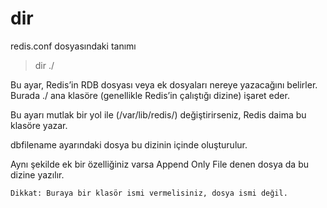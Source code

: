 # dir

redis.conf dosyasındaki tanımı

> dir ./

Bu ayar, Redis’in RDB dosyası veya ek dosyaları nereye yazacağını belirler. Burada ./ ana klasöre (genellikle Redis’in 
çalıştığı dizine) işaret eder.

Bu ayarı mutlak bir yol ile (/var/lib/redis/) değiştirirseniz, Redis daima bu klasöre yazar.

dbfilename ayarındaki dosya bu dizinin içinde oluşturulur.

Aynı şekilde ek bir özelliğiniz varsa Append Only File denen dosya da bu dizine yazılır.

`Dikkat: Buraya bir klasör ismi vermelisiniz, dosya ismi değil.`